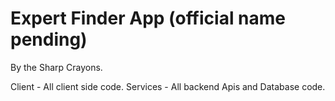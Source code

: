 # Expert Finder App (official name pending)

By the Sharp Crayons.

Client - All client side code.
Services - All backend Apis and Database code.